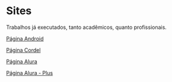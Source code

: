 # Sites
 Trabalhos já executados, tanto acadêmicos, quanto profissionais. 

<a href="https://pedroh-sousa.github.io/projeto-android/"> Página Android

<a href="https://pedroh-sousa.github.io/Projeto-Cordel/"> Página Cordel

<a href="https://pedroh-sousa.github.io/alura/"> Página Alura

<a href="https://pedroh-sousa.github.io/alura-plus/"> Página Alura - Plus